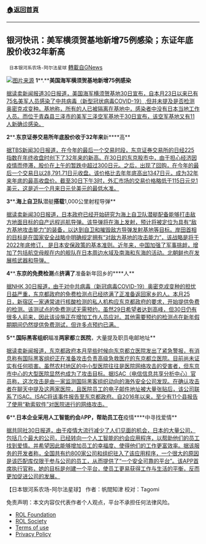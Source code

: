 ###  [:house:返回首頁](https://github.com/ourhimalayas/txt)
---


## 银河快讯：美军横须贺基地新增75例感染；东证年底股价收32年新高
` 日本银河系农场-阿尔法星球` [轉載自GNews](https://gnews.org/zh-hans/1809293/)

![](https://assets.gnews.org/wp-content/uploads/2021/12/图片1-160.png)[图片来源](https://www.asahi.com/)
**1****.****美国海军横须贺基地新增75例感染**

[据读卖新闻报道30日报道，美国海军横须贺基地30日宣布，自本月23日以来已有75名美军人员感染了中共病毒（新型冠状病毒COVID-19）,但并未提及是否检测奥密克戎变种。基地称，所有的人已被隔离在基地中，感染者中没有日本当地工作人员。而位于青森县三泽市的美军三泽空军基地于30日宣布，该空军基地又有11人新确诊感染。](https://news.yahoo.co.jp/articles/d7089f33ad5bf34648d87e77f8a5dc4416747f27)

**2****.****东京证券交易所年底股价收于32年来****新****高**

[据TBS新闻30日报道，在今年的最后一个交易时段，东京证券交易所的日经225指数在年终收盘时创下了32年来的新高。在30日的东京股市中，由于担心经济因疫情而停滞，股价在上午的暂跌中超过300日元。之后，出现了回购，在今年的最后一个交易日以28,791.71日元收盘。该价格比去年年底高出1347日元，成为32年来年底的最高收盘价。截至30日下午3时，外汇市场的交易价格略低于115日元兑1美元，这是近一个月来日元兑美元的最低水准。](https://news.yahoo.co.jp/articles/e4e904bfd9634d89e3cc5ac97bb45d67982fd9b4)

**3****.****海上自卫队****潜艇****搭载****1,000公里射程导弹**

[据读卖新闻30日报道，日本政府已经开始研究为海上自卫队潜艇配备能够打击敌方地面目标的自产远程巡航导弹。该导弹将在海上发射，预计将被定位为具有“敌方基地攻击能力”的装备，以达到自卫和摧毁敌方导弹发射基地等目标。岸田首相的目标是在国家安全战略中明确规定拥有“对敌方基地的攻击能力”，该战略是将于2022年底修订， 是日本安保政策的基本准则。近年来，中国加强了军事挑衅，增加了包括航空母舰在内的舰队在日本周边水域及南海和东海的活动。北朝鲜也在发展核武器和导弹。](https://news.yahoo.co.jp/articles/283bd25d15668c77e7a32965acfdafc6ac14f0ad)

**4****.****东京的免费检测****点****挤满了****准备新年回乡的****人**

[据NHK 30日报道，由于对中共病毒（新冠病毒COVID-19）奥密克戎变种的担忧日益严重，东京都政府的免费检测点已经挤满了正准备返回家乡的人。本月25日，新宿区一家通常进行核酸检测的私人机构应东京都政府的要求，开始提供免费的检测。该测试点的免费测试无需预约，虽然29日希望者达到高峰，但30日仍有很多人前来，因此该设施正在增加工作人员应对。其他需要预约的检测点在新年假期期间仍然提供免费测试，但许多点预约已满。](https://www3.nhk.or.jp/news/html/20211230/k10013410091000.html?utm_int=news-social_contents_list-items_004)

**5****.****国际黑客组织****瞄准****两家都****立****医院****，大量提及职员电邮地址**

[据读卖新闻报道，东京都政府本月早些时候向东京都立医院发出了紧急警报，有消息称有国际黑客组织正在准备攻击负责高级急救医疗的东京都立医院。目前尚未证实有任何损害。虽然农村地区的中小型医院往往是医院网络攻击的受害者，但东京市中心的大型医院显然也成为了攻击目标。据ISAC（电信信息共享分析中心）官员称，这次攻击是由一家监测国际黑客组织动向的海外安全公司发现。在确认攻击者在聊天中提及这两家医院，且医院员工的电子邮件地址被大量张贴后，该公司联系了ISAC。ISAC将该事件报告至东京都政府。自2016年以来，至少有11个县报告了使用“勒索软件”对医院进行的网络攻击。](https://news.yahoo.co.jp/articles/2b0559e9ea3c956f92582bfe9a5eeb8048a3ef43)

**6****.****日本企业采用人工智能约会****A****PP，帮助员工在****疫情****中寻找爱情**

[据共同社30日报道，由于疫情大流行减少了人们见面的机会，日本的大量公司，包括几个最大的公司，已经转向一个人工智能的约会应用程序，以帮助他们的员工找到爱情。并希望因此能够增加员工的幸福度、使得他们的工作更富效率。据该服务的开发者称，全国共有约800家公司和组织驻入了该应用程序，一个很大的原因是该匹配库仅限于参与公司的员工，从而提供了“一个安全可靠的平台”。该APP首席执行官称，她的目标是创建一个平台，使员工更易获得工作与生活的平衡，反而更加促进公司的发展。](https://english.kyodonews.net/news/2021/12/14acfe13f34f-feature-japan-firms-adopt-ai-dating-app-to-help-staff-find-love-amid-pandemic.html)

【日本银河系农场-阿尔法星球】
作者：帆間知津
校对：Tagomi

 

免责声明：本文内容仅代表作者个人观点，平台不承担任何法律风险。

- [ROL Foundation](https://rolfoundation.org/)
- [ROL Society](https://rolsociety.org/)
- [Terms of use](https://gnews.org/terms-of-use-3/)
- [Privacy Policy](https://gnews.org/privacy-policy/)

